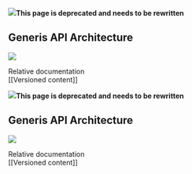 <!--
author:
    - 'Jérôme Bogaerts'
created_at: '2010-12-02 16:27:34'
updated_at: '2013-03-13 12:58:49'
tags:
    - 'Documentation for core components'
-->

![](http://forge.taotesting.com/attachments/download/760/attention.png)**This page is deprecated and needs to be rewritten**

Generis API Architecture
------------------------

![](http://forge.taotesting.com/attachments/download/762/GenerisCoreKernel.png)

Relative documentation\
[[Versioned content]]

![](http://forge.taotesting.com/attachments/download/760/attention.png)**This page is deprecated and needs to be rewritten**

Generis API Architecture
------------------------

![](http://forge.taotesting.com/attachments/download/762/GenerisCoreKernel.png)

Relative documentation\
[[Versioned content]]


